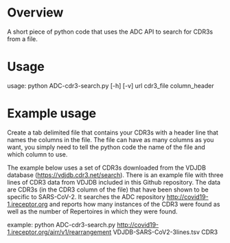 # Overview

A short piece of python code that uses the ADC API to search for CDR3s from
a file.

# Usage

usage: python ADC-cdr3-search.py [-h] [-v] url cdr3_file column_header

# Example usage

Create a tab delimited file that contains your CDR3s with a header line that
names the columns in the file. The file can have as many columns as you want, 
you simply need to tell the python code the name of the file and which column
to use.

The example below uses a set of CDR3s downloaded from the VDJDB database
(https://vdjdb.cdr3.net/search). There is an example file with three lines
of CDR3 data from VDJDB included in this Github repository. The data
are CDR3s (in the CDR3 column of the file) that have been shown to be 
specific to SARS-CoV-2. It searches the ADC repository
http://covid19-1.ireceptor.org and reports how many instances of the CDR3
were found as well as the number of Repertoires in which they were found.

example: python ADC-cdr3-search.py http://covid19-1.ireceptor.org/airr/v1/rearrangement VDJDB-SARS-CoV2-3lines.tsv CDR3
